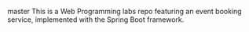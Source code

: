 master
This is a Web Programming labs repo featuring an event booking service, implemented with the Spring Boot framework.

